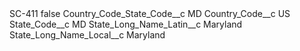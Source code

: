 <?xml version="1.0" encoding="UTF-8"?>
<CustomMetadata xmlns="http://soap.sforce.com/2006/04/metadata" xmlns:xsi="http://www.w3.org/2001/XMLSchema-instance" xmlns:xsd="http://www.w3.org/2001/XMLSchema">
    <label>SC-411</label>
    <protected>false</protected>
    <values>
        <field>Country_Code_State_Code__c</field>
        <value xsi:type="xsd:string">MD</value>
    </values>
    <values>
        <field>Country_Code__c</field>
        <value xsi:type="xsd:string">US</value>
    </values>
    <values>
        <field>State_Code__c</field>
        <value xsi:type="xsd:string">MD</value>
    </values>
    <values>
        <field>State_Long_Name_Latin__c</field>
        <value xsi:type="xsd:string">Maryland</value>
    </values>
    <values>
        <field>State_Long_Name_Local__c</field>
        <value xsi:type="xsd:string">Maryland</value>
    </values>
</CustomMetadata>
